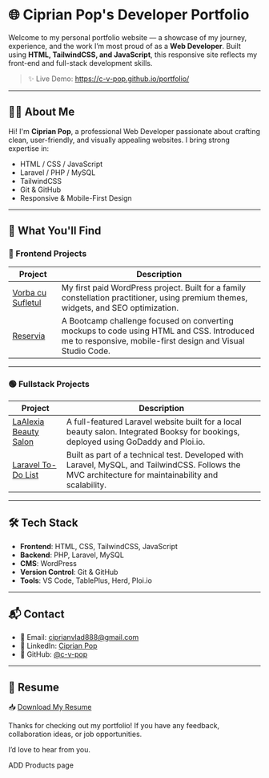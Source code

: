 # 🌐 Ciprian Pop's Developer Portfolio

Welcome to my personal portfolio website — a showcase of my journey, experience, and the work I’m most proud of as a **Web Developer**. Built using **HTML, TailwindCSS, and JavaScript**, this responsive site reflects my front-end and full-stack development skills.

> ✨ Live Demo: https://c-v-pop.github.io/portfolio/ 

---

## 🧑‍💻 About Me

Hi! I'm **Ciprian Pop**, a professional Web Developer passionate about crafting clean, user-friendly, and visually appealing websites. I bring strong expertise in:

- HTML / CSS / JavaScript
- Laravel / PHP / MySQL
- TailwindCSS
- Git & GitHub
- Responsive & Mobile-First Design

---

## 🚀 What You'll Find

### 🔷 Frontend Projects

| Project | Description |
|--------|-------------|
| [Vorba cu Sufletul](https://vorbacusufletul.wordpress.com/) | My first paid WordPress project. Built for a family constellation practitioner, using premium themes, widgets, and SEO optimization. |
| [Reservia](https://c-v-pop.github.io/Reservia/) | A Bootcamp challenge focused on converting mockups to code using HTML and CSS. Introduced me to responsive, mobile-first design and Visual Studio Code. |

---

### 🟢 Fullstack Projects

| Project | Description |
|--------|-------------|
| [LaAlexia Beauty Salon](https://laalexiaatelier.co.uk/) | A full-featured Laravel website built for a local beauty salon. Integrated Booksy for bookings, deployed using GoDaddy and Ploi.io. |
| [Laravel To-Do List](https://github.com/c-v-pop/to-do-list) | Built as part of a technical test. Developed with Laravel, MySQL, and TailwindCSS. Follows the MVC architecture for maintainability and scalability. |

---

## 🛠️ Tech Stack

- **Frontend**: HTML, CSS, TailwindCSS, JavaScript
- **Backend**: PHP, Laravel, MySQL
- **CMS**: WordPress
- **Version Control**: Git & GitHub
- **Tools**: VS Code, TablePlus, Herd, Ploi.io

---

## 📬 Contact

- 📧 Email: [ciprianvlad888@gmail.com](mailto:c.pop@myyahoo.com)
- 💼 LinkedIn: [Ciprian Pop](https://www.linkedin.com/in/ciprian-pop-9a5169157/)
- 🐙 GitHub: [@c-v-pop](https://github.com/c-v-pop)

---

## 📄 Resume

📥 [Download My Resume](media/13.Ciprian_Pop.pdf)


Thanks for checking out my portfolio! If you have any feedback, collaboration ideas, or job opportunities. 

I’d love to hear from you.


ADD Products page 

